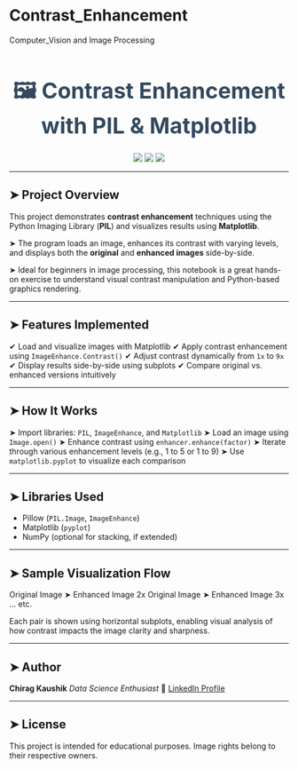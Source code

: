 # Contrast_Enhancement
Computer_Vision and Image Processing 

<h1 align="center" style="font-size: 2.8em; color: #34495e;">🖼️ Contrast Enhancement with PIL & Matplotlib</h1>

<p align="center">
  <img src="https://img.shields.io/badge/PIL-Image%20Processing-yellow?style=for-the-badge&logo=python">
  <img src="https://img.shields.io/badge/Matplotlib-Visualization-blue?style=for-the-badge&logo=matplotlib">
  <img src="https://img.shields.io/badge/Contrast%20Enhancement-Pixel%20Level-green?style=for-the-badge">
</p>

---

## ➤ Project Overview

This project demonstrates **contrast enhancement** techniques using the Python Imaging Library (**PIL**) and visualizes results using **Matplotlib**.

➤ The program loads an image, enhances its contrast with varying levels, and displays both the **original** and **enhanced images** side-by-side.

➤ Ideal for beginners in image processing, this notebook is a great hands-on exercise to understand visual contrast manipulation and Python-based graphics rendering.

---

## ➤ Features Implemented

✔ Load and visualize images with Matplotlib
✔ Apply contrast enhancement using `ImageEnhance.Contrast()`
✔ Adjust contrast dynamically from `1x` to `9x`
✔ Display results side-by-side using subplots
✔ Compare original vs. enhanced versions intuitively

---

## ➤ How It Works

➤ Import libraries: `PIL`, `ImageEnhance`, and `Matplotlib`
➤ Load an image using `Image.open()`
➤ Enhance contrast using `enhancer.enhance(factor)`
➤ Iterate through various enhancement levels (e.g., 1 to 5 or 1 to 9)
➤ Use `matplotlib.pyplot` to visualize each comparison

---

## ➤ Libraries Used

* Pillow (`PIL.Image`, `ImageEnhance`)
* Matplotlib (`pyplot`)
* NumPy (optional for stacking, if extended)

---

## ➤ Sample Visualization Flow


Original Image         ➤         Enhanced Image 2x
Original Image         ➤         Enhanced Image 3x
... etc.


Each pair is shown using horizontal subplots, enabling visual analysis of how contrast impacts the image clarity and sharpness.

---

## ➤ Author

**Chirag Kaushik**
*Data Science Enthusiast*
🔗 [LinkedIn Profile](https://www.linkedin.com/in/chirag-kaushik-profile)

---

## ➤ License

This project is intended for educational purposes. Image rights belong to their respective owners.



